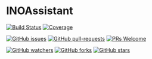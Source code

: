 # INOAssistant

[![Build Status](https://github.com/josePereiro/INOAssistant.jl/workflows/CI/badge.svg)](https://github.com/josePereiro/INOAssistant.jl/actions)
[![Coverage](https://codecov.io/gh/josePereiro/INOAssistant.jl/branch/main/graph/badge.svg)](https://codecov.io/gh/josePereiro/INOAssistant.jl)

[![GitHub issues](https://img.shields.io/github/issues/josePereiro/INOAssistant.jl.svg)](https://GitHub.com/josePereiro/INOAssistant.jl/issues/)
[![GitHub pull-requests](https://img.shields.io/github/issues-pr/josePereiro/INOAssistant.jl.svg)](https://GitHub.com/josePereiro/INOAssistant.jl/pulls/)
[![PRs Welcome](https://img.shields.io/badge/PRs-welcome-brightgreen.svg?style=flat-square)](http://makeapullrequest.com)

[![GitHub watchers](https://img.shields.io/github/watchers/josePereiro/INOAssistant.jl.svg?style=social&label=Watch)](https://GitHub.com/josePereiro/INOAssistant.jl/watchers/)
[![GitHub forks](https://img.shields.io/github/forks/josePereiro/INOAssistant.jl.svg?style=social&label=Fork)](https://GitHub.com/josePereiro/INOAssistant.jl/network/)
[![GitHub stars](https://img.shields.io/github/stars/josePereiro/INOAssistant.jl.svg?style=social&label=Star)](https://GitHub.com/josePereiro/INOAssistant.jl/stargazers/)
